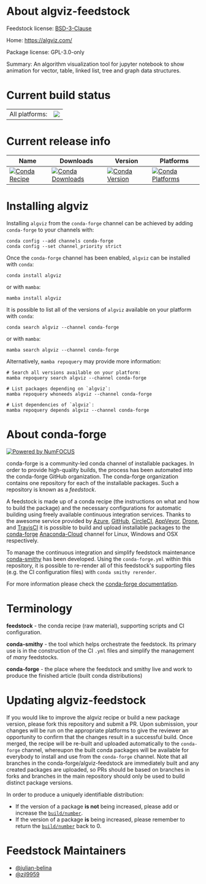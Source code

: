 About algviz-feedstock
======================

Feedstock license: [BSD-3-Clause](https://github.com/conda-forge/algviz-feedstock/blob/main/LICENSE.txt)

Home: https://algviz.com/

Package license: GPL-3.0-only

Summary: An algorithm visualization tool for jupyter notebook to show animation for vector, table, linked list, tree and graph data structures.

Current build status
====================


<table><tr><td>All platforms:</td>
    <td>
      <a href="https://dev.azure.com/conda-forge/feedstock-builds/_build/latest?definitionId=17258&branchName=main">
        <img src="https://dev.azure.com/conda-forge/feedstock-builds/_apis/build/status/algviz-feedstock?branchName=main">
      </a>
    </td>
  </tr>
</table>

Current release info
====================

| Name | Downloads | Version | Platforms |
| --- | --- | --- | --- |
| [![Conda Recipe](https://img.shields.io/badge/recipe-algviz-green.svg)](https://anaconda.org/conda-forge/algviz) | [![Conda Downloads](https://img.shields.io/conda/dn/conda-forge/algviz.svg)](https://anaconda.org/conda-forge/algviz) | [![Conda Version](https://img.shields.io/conda/vn/conda-forge/algviz.svg)](https://anaconda.org/conda-forge/algviz) | [![Conda Platforms](https://img.shields.io/conda/pn/conda-forge/algviz.svg)](https://anaconda.org/conda-forge/algviz) |

Installing algviz
=================

Installing `algviz` from the `conda-forge` channel can be achieved by adding `conda-forge` to your channels with:

```
conda config --add channels conda-forge
conda config --set channel_priority strict
```

Once the `conda-forge` channel has been enabled, `algviz` can be installed with `conda`:

```
conda install algviz
```

or with `mamba`:

```
mamba install algviz
```

It is possible to list all of the versions of `algviz` available on your platform with `conda`:

```
conda search algviz --channel conda-forge
```

or with `mamba`:

```
mamba search algviz --channel conda-forge
```

Alternatively, `mamba repoquery` may provide more information:

```
# Search all versions available on your platform:
mamba repoquery search algviz --channel conda-forge

# List packages depending on `algviz`:
mamba repoquery whoneeds algviz --channel conda-forge

# List dependencies of `algviz`:
mamba repoquery depends algviz --channel conda-forge
```


About conda-forge
=================

[![Powered by
NumFOCUS](https://img.shields.io/badge/powered%20by-NumFOCUS-orange.svg?style=flat&colorA=E1523D&colorB=007D8A)](https://numfocus.org)

conda-forge is a community-led conda channel of installable packages.
In order to provide high-quality builds, the process has been automated into the
conda-forge GitHub organization. The conda-forge organization contains one repository
for each of the installable packages. Such a repository is known as a *feedstock*.

A feedstock is made up of a conda recipe (the instructions on what and how to build
the package) and the necessary configurations for automatic building using freely
available continuous integration services. Thanks to the awesome service provided by
[Azure](https://azure.microsoft.com/en-us/services/devops/), [GitHub](https://github.com/),
[CircleCI](https://circleci.com/), [AppVeyor](https://www.appveyor.com/),
[Drone](https://cloud.drone.io/welcome), and [TravisCI](https://travis-ci.com/)
it is possible to build and upload installable packages to the
[conda-forge](https://anaconda.org/conda-forge) [Anaconda-Cloud](https://anaconda.org/)
channel for Linux, Windows and OSX respectively.

To manage the continuous integration and simplify feedstock maintenance
[conda-smithy](https://github.com/conda-forge/conda-smithy) has been developed.
Using the ``conda-forge.yml`` within this repository, it is possible to re-render all of
this feedstock's supporting files (e.g. the CI configuration files) with ``conda smithy rerender``.

For more information please check the [conda-forge documentation](https://conda-forge.org/docs/).

Terminology
===========

**feedstock** - the conda recipe (raw material), supporting scripts and CI configuration.

**conda-smithy** - the tool which helps orchestrate the feedstock.
                   Its primary use is in the construction of the CI ``.yml`` files
                   and simplify the management of *many* feedstocks.

**conda-forge** - the place where the feedstock and smithy live and work to
                  produce the finished article (built conda distributions)


Updating algviz-feedstock
=========================

If you would like to improve the algviz recipe or build a new
package version, please fork this repository and submit a PR. Upon submission,
your changes will be run on the appropriate platforms to give the reviewer an
opportunity to confirm that the changes result in a successful build. Once
merged, the recipe will be re-built and uploaded automatically to the
`conda-forge` channel, whereupon the built conda packages will be available for
everybody to install and use from the `conda-forge` channel.
Note that all branches in the conda-forge/algviz-feedstock are
immediately built and any created packages are uploaded, so PRs should be based
on branches in forks and branches in the main repository should only be used to
build distinct package versions.

In order to produce a uniquely identifiable distribution:
 * If the version of a package **is not** being increased, please add or increase
   the [``build/number``](https://docs.conda.io/projects/conda-build/en/latest/resources/define-metadata.html#build-number-and-string).
 * If the version of a package **is** being increased, please remember to return
   the [``build/number``](https://docs.conda.io/projects/conda-build/en/latest/resources/define-metadata.html#build-number-and-string)
   back to 0.

Feedstock Maintainers
=====================

* [@julian-belina](https://github.com/julian-belina/)
* [@zjl9959](https://github.com/zjl9959/)

